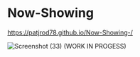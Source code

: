 # Now-Showing

https://patjrod78.github.io/Now-Showing-/ 

![Screenshot (33)](https://user-images.githubusercontent.com/82895280/127808613-e78e1758-ac5e-416b-9762-1109c9fd169d.png) (WORK IN PROGESS)
